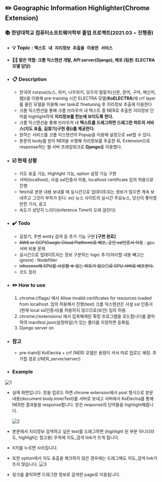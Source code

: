 ## :pencil2: Geographic Information Highlighter(Chrome Extension)
### :books: 한양대학교 컴퓨터소프트웨어학부 졸업 프로젝트(2021.03 ~ 진행중)
- ### :bulb: **Topic** : <code>텍스트 내 지리정보 추출을 이용한 서비스</code>
- #### 👨‍💻 맡은 역할: 크롬 익스텐션 개발, API server(Django), 배포 (팀원: ELECTRA 모델 담당)
- ### :clipboard: Description
  - 한국어 corpus(뉴스, 위키, 나무위키, 모두의 말뭉치(신문, 문어, 구어, 메신저, 웹))을 이용해 pre-training 시킨 ELECTRA 모델(**KoELECTRA**)에 crf layer를 올린 모델을 이용해 ner task로 finetuning 후 지리정보 추출에 이용한다
  - 크롬 익스텐션을 통해 크롬 브라우저 내 텍스트 중 NER로 추출한 지리정보 단어를 highlight하여 **지리정보를 한눈에 보이도록 한다.**
  - 크롬 익스텐션을 통해 브라우저 내 **텍스트를 드래그하면 드래그한 파트의 서비스(지도 표출, 길찾기(구현 중))를 제공한다.**
  - 원하는 서비스를 크롬 익스텐션의 Popup을 이용해 설정으로 set할 수 있다.
  - 본문의 body를 받아 NER을 수행해 지리정보를 추출한 뒤, Extension으로 response하는 웹 서버 프레임워크로 **Django**를 이용했다.
- ### :ballot_box_with_check: 현재 상황
  - 지도 표출 기능, Highlight 기능, option 설정 기능 구현
  - 서버(localhost), 사설 ssl인증서 이용, localhost certificate 임의 허용으로 진행
  - fetch로 본문 내용 보내줄 때 실시간으로 업데이트되는 정보가 많으면 계속 보내주고 그것이 부하가 된다. ex) 뉴스 사이트의 실시간 주요뉴스, 당신이 좋아할만한 기사, 광고
  - 속도가 상당히 느리다(inference Time이 오래 걸린다)
- ### :heavy_check_mark: Todo
  - 길찾기, 주변 entity 검색 등 추가 기능 구현 **[구현 완료]**
  - ~~AWS or GCP(Google Cloud Platform)로 배포, 공인 ssl인증서 이용~~ : gpu 서버 비용 문제
  - 실시간으로 업데이트되는 정보 구분하는 logic 추가(처리할 내용 빼고는 ignore) : Nodefilter
  - ~~inference에 GPU를 사용할 수 있는 파트가 있으므로 GPU 서버로 배포한다.~~
  - 코드 정리
 - ### :pencil2: How to use
    1. chrome://flags/ 에서 Allow invalid certificates for resources loaded from localhost. 임의 허용해서 진행(test) 크롬 익스텐션은 사설 ssl 인증서(현재 local ssl인증서)를 허용하지 않으므로(보안) 임의 허용.
    2. chrome://extensions/ 에서 압축해제된 확장 프로그램을 로드합니다를 클릭하여 manifest.json(설정파일)가 있는 폴더를 지정하면 등록됨. 
    3. Django server on
 - ### 참고
    - pre-train된 KoElectra + crf (NER) 모델은 용량이 커서 따로 업로드 예정. 추가할 경로 (/NER_server/server/)

 - ### Example
 ![1](https://user-images.githubusercontent.com/26399303/134728462-059e0051-315b-4053-9014-c9d99db7b675.png)
 - 실제 화면입니다. 창을 업로드 하면 chrome extension에서 post 형식으로 본문 내용(document.body.innerText)를 서버로 보내고 서버에서 KoElectra를 통해 NER한 결과들을 response합니다. 받은 response의 단어들을 highlight해줍니다.<br><br>
 ![2](https://user-images.githubusercontent.com/26399303/134728524-912fed94-a17f-4e9d-998c-f8961399bfff.png)

 - 본문에서 지리정보 검색하고 싶은 text를 드래그하면 (highlight 된 부분 아니더라도, highligh는 참고용) 우측에 지도_검색 link가 뜨게 됩니다. 
 - X키를 누르면 사라집니다. 
 - 또한 option에서 지도 표출을 체크하지 않은 경우에는 드래그해도 지도_검색 link가 뜨지 않습니다.
 ![3](https://user-images.githubusercontent.com/26399303/134728532-3502395f-6791-4a1e-b3bb-e2cceb4e2f7f.png)
  
  - 링크를 클릭하면 드래그한 정보로 검색한 page로 이동됩니다.<br>

